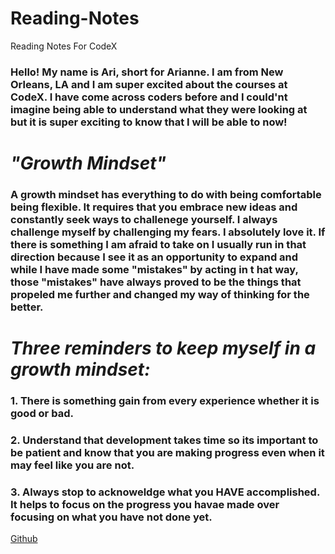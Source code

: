 # Reading-Notes
Reading Notes For CodeX
### Hello! My name is Ari, short for Arianne. I am from New Orleans, LA and I am super excited about the courses at CodeX. I have come across coders before and I could'nt imagine being able to understand what they were looking at but it is super exciting to know that I will be able to now!
# *"Growth Mindset"* 
### A growth mindset has everything to do with being comfortable being flexible. It requires that you embrace new ideas and constantly seek ways to challenege yourself. I always challenge myself by challenging my fears. I absolutely love it. If there is something I am afraid to take on I usually run in that direction because I see it as an opportunity to expand and while I have made some "mistakes" by acting in t hat way, those "mistakes" have always proved to be the things that propeled me further and changed my way of thinking for the better.
# *Three reminders to keep myself in a growth mindset:*
### 1. There is something gain from every experience whether it is good or bad. 
### 2. Understand that development takes time so its important to be patient and know that you are making progress even when it may feel like you are not.
### 3.  Always stop to acknoweldge what you HAVE accomplished. It helps to focus on the progress you havae made over focusing on what you have not done yet.
[Github](https://github.com/boydarianne)
